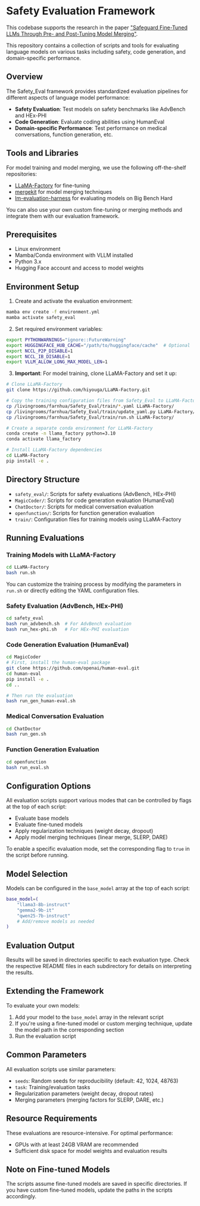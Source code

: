 # Safety Evaluation Framework

This codebase supports the research in the paper ["Safeguard Fine-Tuned LLMs Through Pre- and Post-Tuning Model Merging"](https://arxiv.org/abs/2412.19512).

This repository contains a collection of scripts and tools for evaluating language models on various tasks including safety, code generation, and domain-specific performance.

## Overview

The Safety_Eval framework provides standardized evaluation pipelines for different aspects of language model performance:

- **Safety Evaluation**: Test models on safety benchmarks like AdvBench and HEx-PHI
- **Code Generation**: Evaluate coding abilities using HumanEval
- **Domain-specific Performance**: Test performance on medical conversations, function generation, etc.

## Tools and Libraries

For model training and model merging, we use the following off-the-shelf repositories:
- [LLaMA-Factory](https://github.com/hiyouga/LLaMA-Factory) for fine-tuning
- [mergekit](https://github.com/arcee-ai/mergekit) for model merging techniques
- [lm-evaluation-harness](https://github.com/EleutherAI/lm-evaluation-harness) for evaluating models on Big Bench Hard

You can also use your own custom fine-tuning or merging methods and integrate them with our evaluation framework.

## Prerequisites

- Linux environment
- Mamba/Conda environment with VLLM installed
- Python 3.x
- Hugging Face account and access to model weights

## Environment Setup

1. Create and activate the evaluation environment:
```bash
mamba env create -f environment.yml
mamba activate safety_eval
```

2. Set required environment variables:
```bash
export PYTHONWARNINGS="ignore::FutureWarning"
export HUGGINGFACE_HUB_CACHE="/path/to/huggingface/cache"  # Optional
export NCCL_P2P_DISABLE=1
export NCCL_IB_DISABLE=1
export VLLM_ALLOW_LONG_MAX_MODEL_LEN=1
```

3. **Important**: For model training, clone LLaMA-Factory and set it up:
```bash
# Clone LLaMA-Factory
git clone https://github.com/hiyouga/LLaMA-Factory.git

# Copy the training configuration files from Safety_Eval to LLaMA-Factory
cp /livingrooms/farnhua/Safety_Eval/train/*.yaml LLaMA-Factory/
cp /livingrooms/farnhua/Safety_Eval/train/update_yaml.py LLaMA-Factory/
cp /livingrooms/farnhua/Safety_Eval/train/run.sh LLaMA-Factory/

# Create a separate conda environment for LLaMA-Factory
conda create -n llama_factory python=3.10
conda activate llama_factory

# Install LLaMA-Factory dependencies
cd LLaMA-Factory
pip install -e .
```

## Directory Structure

- `safety_eval/`: Scripts for safety evaluations (AdvBench, HEx-PHI)
- `MagicCoder/`: Scripts for code generation evaluation (HumanEval)
- `ChatDoctor/`: Scripts for medical conversation evaluation
- `openfunction/`: Scripts for function generation evaluation
- `train/`: Configuration files for training models using LLaMA-Factory

## Running Evaluations

### Training Models with LLaMA-Factory

```bash
cd LLaMA-Factory
bash run.sh
```

You can customize the training process by modifying the parameters in `run.sh` or directly editing the YAML configuration files.

### Safety Evaluation (AdvBench, HEx-PHI)

```bash
cd safety_eval
bash run_advbench.sh  # For AdvBench evaluation
bash run_hex-phi.sh   # For HEx-PHI evaluation
```

### Code Generation Evaluation (HumanEval)

```bash
cd MagicCoder
# First, install the human-eval package
git clone https://github.com/openai/human-eval.git
cd human-eval
pip install -e .
cd ..

# Then run the evaluation
bash run_gen_human-eval.sh
```

### Medical Conversation Evaluation

```bash
cd ChatDoctor
bash run_gen.sh
```

### Function Generation Evaluation

```bash
cd openfunction
bash run_eval.sh
```

## Configuration Options

All evaluation scripts support various modes that can be controlled by flags at the top of each script:

- Evaluate base models
- Evaluate fine-tuned models
- Apply regularization techniques (weight decay, dropout)
- Apply model merging techniques (linear merge, SLERP, DARE)

To enable a specific evaluation mode, set the corresponding flag to `true` in the script before running.

## Model Selection

Models can be configured in the `base_model` array at the top of each script:

```bash
base_model=(
    "llama3-8b-instruct"
    "gemma2-9b-it"
    "qwen25-7b-instruct"
    # Add/remove models as needed
)
```

## Evaluation Output

Results will be saved in directories specific to each evaluation type. Check the respective README files in each subdirectory for details on interpreting the results.

## Extending the Framework

To evaluate your own models:

1. Add your model to the `base_model` array in the relevant script
2. If you're using a fine-tuned model or custom merging technique, update the model path in the corresponding section
3. Run the evaluation script

## Common Parameters

All evaluation scripts use similar parameters:

- `seeds`: Random seeds for reproducibility (default: 42, 1024, 48763)
- `task`: Training/evaluation tasks
- Regularization parameters (weight decay, dropout rates)
- Merging parameters (merging factors for SLERP, DARE, etc.)

## Resource Requirements

These evaluations are resource-intensive. For optimal performance:

- GPUs with at least 24GB VRAM are recommended
- Sufficient disk space for model weights and evaluation results

## Note on Fine-tuned Models

The scripts assume fine-tuned models are saved in specific directories. If you have custom fine-tuned models, update the paths in the scripts accordingly.
